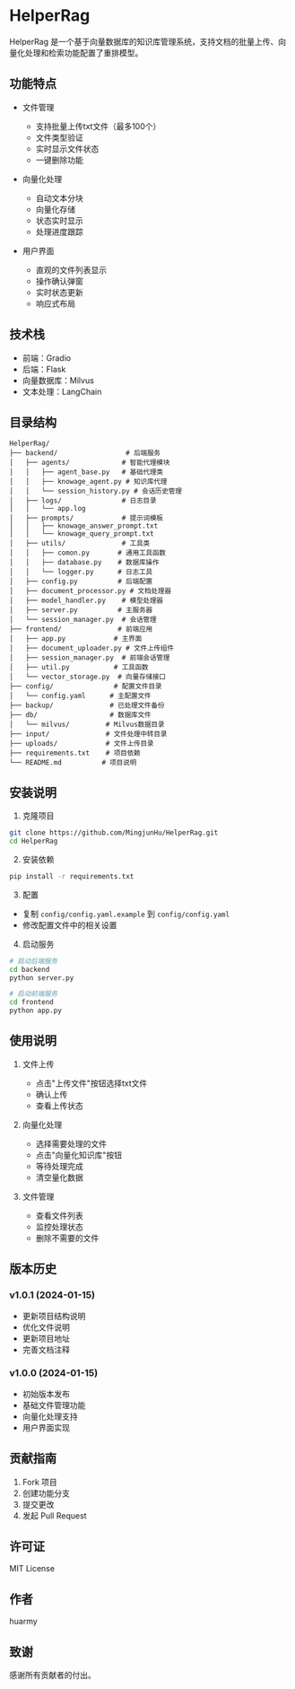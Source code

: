 # HelperRag

HelperRag 是一个基于向量数据库的知识库管理系统，支持文档的批量上传、向量化处理和检索功能配置了重排模型。

## 功能特点

- 文件管理
  - 支持批量上传txt文件（最多100个）
  - 文件类型验证
  - 实时显示文件状态
  - 一键删除功能

- 向量化处理
  - 自动文本分块
  - 向量化存储
  - 状态实时显示
  - 处理进度跟踪

- 用户界面
  - 直观的文件列表显示
  - 操作确认弹窗
  - 实时状态更新
  - 响应式布局

## 技术栈

- 前端：Gradio
- 后端：Flask
- 向量数据库：Milvus
- 文本处理：LangChain

## 目录结构

```
HelperRag/
├── backend/                 # 后端服务
│   ├── agents/             # 智能代理模块
│   │   ├── agent_base.py   # 基础代理类
│   │   ├── knowage_agent.py # 知识库代理
│   │   └── session_history.py # 会话历史管理
│   ├── logs/               # 日志目录
│   │   └── app.log
│   ├── prompts/            # 提示词模板
│   │   ├── knowage_answer_prompt.txt
│   │   └── knowage_query_prompt.txt
│   ├── utils/              # 工具类
│   │   ├── comon.py       # 通用工具函数
│   │   ├── database.py    # 数据库操作
│   │   └── logger.py      # 日志工具
│   ├── config.py          # 后端配置
│   ├── document_processor.py # 文档处理器
│   ├── model_handler.py    # 模型处理器
│   ├── server.py          # 主服务器
│   └── session_manager.py  # 会话管理
├── frontend/              # 前端应用
│   ├── app.py            # 主界面
│   ├── document_uploader.py # 文件上传组件
│   ├── session_manager.py  # 前端会话管理
│   ├── util.py           # 工具函数
│   └── vector_storage.py  # 向量存储接口
├── config/               # 配置文件目录
│   └── config.yaml      # 主配置文件
├── backup/              # 已处理文件备份
├── db/                  # 数据库文件
│   └── milvus/         # Milvus数据目录
├── input/              # 文件处理中转目录
├── uploads/            # 文件上传目录
├── requirements.txt    # 项目依赖
└── README.md          # 项目说明
```

## 安装说明

1. 克隆项目
```bash
git clone https://github.com/MingjunHu/HelperRag.git
cd HelperRag
```

2. 安装依赖
```bash
pip install -r requirements.txt
```

3. 配置
- 复制 `config/config.yaml.example` 到 `config/config.yaml`
- 修改配置文件中的相关设置

4. 启动服务
```bash
# 启动后端服务
cd backend
python server.py

# 启动前端服务
cd frontend
python app.py
```

## 使用说明

1. 文件上传
   - 点击"上传文件"按钮选择txt文件
   - 确认上传
   - 查看上传状态

2. 向量化处理
   - 选择需要处理的文件
   - 点击"向量化知识库"按钮
   - 等待处理完成
   - 清空量化数据

3. 文件管理
   - 查看文件列表
   - 监控处理状态
   - 删除不需要的文件

## 版本历史

### v1.0.1 (2024-01-15)
- 更新项目结构说明
- 优化文件说明
- 更新项目地址
- 完善文档注释

### v1.0.0 (2024-01-15)
- 初始版本发布
- 基础文件管理功能
- 向量化处理支持
- 用户界面实现

## 贡献指南

1. Fork 项目
2. 创建功能分支
3. 提交更改
4. 发起 Pull Request

## 许可证

MIT License

## 作者

huarmy

## 致谢

感谢所有贡献者的付出。
